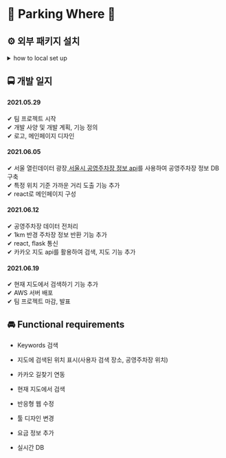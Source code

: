 # 🚧 Parking Where 🚧

## ⚙ 외부 패키지 설치

<details><summary>how to local set up</summary>

python 가상 환경(3.8 버전 +)

1. poetry
   ```shell
    $ cd backend
    $ poetry install
   ```


2. npm
   ```shell
    $ cd frontend
    $ npm install
   ```

</details>

## 🚍 개발 일지

#### 2021.05.29

✔ 팀 프로젝트 시작<br>
✔ 개발 사양 및 개발 계획, 기능 정의<br>
✔ 로고, 메인페이지 디자인<br>

#### 2021.06.05

✔ 서울 열린데이터 광장<a href="http://data.seoul.go.kr/dataList/OA-13122/S/1/datasetView.do">
   서울시 공영주차장 정보 api</a>를 사용하여 공영주차장 정보 DB 구축<br>
✔ 특정 위치 기준 가까운 거리 도출 기능 추가<br>
✔ react로 메인페이지 구성<br>

#### 2021.06.12

✔ 공영주차장 데이터 전처리<br>
✔ 1km 반경 주차장 정보 반환 기능 추가<br>
✔ react, flask 통신 <br>
✔ 카카오 지도 api를 활용하여 검색, 지도 기능 추가<br>

#### 2021.06.19

✔ 현재 지도에서 검색하기 기능 추가<br>
✔ AWS 서버 배포<br>
✔ 팀 프로젝트 마감, 발표<br>

## 🚘 Functional requirements

- Keywords 검색
- 지도에 검색된 위치 표시(사용자 검색 장소, 공영주차장 위치)
- 카카오 길찾기 연동
- 현재 지도에서 검색

- 반응형 웹 수정
- 툴 디자인 변경
- 요금 정보 추가
- 실시간 DB

